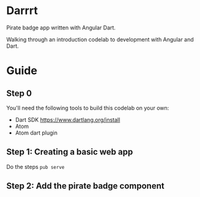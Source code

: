 # Darrrt
Pirate badge app written with Angular Dart.

Walking through an introduction codelab to development with Angular and Dart.

# Guide
## Step 0
You'll need the following tools to build this codelab on your own:
 - Dart SDK https://www.dartlang.org/install
 - Atom
 - Atom dart plugin

## Step 1: Creating a basic web app
Do the steps
`pub serve`

## Step 2: Add the pirate badge component
